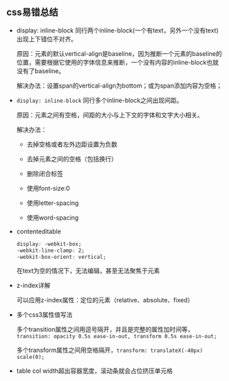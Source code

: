 ## css易错总结

* display: inline-block  同行两个inline-block(一个有text，另外一个没有text)出现上下错位不对齐。

  原因：元素的默认vertical-align是baseline，因为推断一个元素的baseline的位置，需要根据它使用的字体信息来推断，一个没有内容的inline-block也就没有了baseline。

  解决办法：设置span的vertical-align为bottom；或为span添加内容为空格；

* `display: inline-block` 同行多个inline-block之间出现间距。

  原因：元素之间有空格，间距的大小与上下文的字体和文字大小相关。

  解决办法：
  
  - 去掉空格或者左外边距设置为负数
  
  - 去掉元素之间的空格（包括换行）

  - 删除闭合标签

  - 使用font-size:0

  - 使用letter-spacing

  - 使用word-spacing

* contenteditable

  ```css
  display: -webkit-box;
  -webkit-line-clamp: 2;
  -webkit-box-orient: vertical;
  ```
  在text为空的情况下，无法编辑，甚至无法聚焦于元素

* z-index详解

  可以应用z-index属性：定位的元素（relative、absolute、fixed）

* 多个css3属性值写法

  多个transition属性之间用逗号隔开，并且是完整的属性加时间等，`transition: opacity 0.5s ease-in-out, transform 0.5s ease-in-out;`

  多个transform属性之间用空格隔开，`transform: translateX(-40px) scale(0);`

* table col width超出容器宽度，滚动条就会占位挤压单元格
